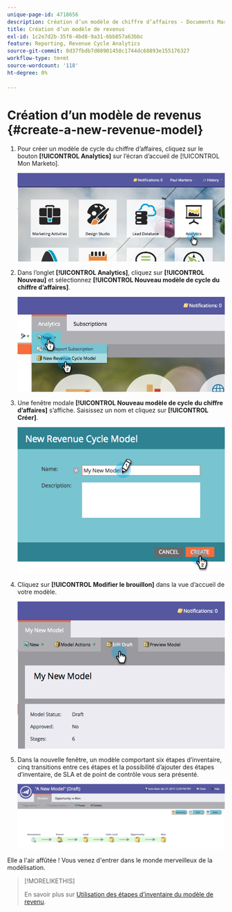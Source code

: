 ```yaml
---
unique-page-id: 4718656
description: Création d’un modèle de chiffre d’affaires - Documents Marketo - Documentation du produit
title: Création d’un modèle de revenus
exl-id: 1c2e7d2b-35f6-4bd8-9a31-6bb857a63bbc
feature: Reporting, Revenue Cycle Analytics
source-git-commit: 0d37fbdb7d08901458c1744dc68893e155176327
workflow-type: tm+mt
source-wordcount: '118'
ht-degree: 0%

---
```


# Création d’un modèle de revenus {#create-a-new-revenue-model}

1. Pour créer un modèle de cycle du chiffre d’affaires, cliquez sur le bouton **[!UICONTROL Analytics]** sur l’écran d’accueil de [!UICONTROL Mon Marketo].

   ![](assets/image2015-4-27-11-3a54-3a41.png)

1. Dans l’onglet **[!UICONTROL Analytics]**, cliquez sur **[!UICONTROL Nouveau]** et sélectionnez **[!UICONTROL Nouveau modèle de cycle du chiffre d’affaires]**.

   ![](assets/image2015-4-27-11-3a55-3a51.png)

1. Une fenêtre modale **[!UICONTROL Nouveau modèle de cycle du chiffre d’affaires]** s’affiche. Saisissez un nom et cliquez sur **[!UICONTROL Créer]**.

   ![](assets/image2015-4-27-11-3a57-3a59.png)

1. Cliquez sur **[!UICONTROL Modifier le brouillon]** dans la vue d’accueil de votre modèle.

   ![](assets/image2015-4-27-12-3a10-3a49.png)

1. Dans la nouvelle fenêtre, un modèle comportant six étapes d’inventaire, cinq transitions entre ces étapes et la possibilité d’ajouter des étapes d’inventaire, de SLA et de point de contrôle vous sera présenté.

   ![](assets/image2015-4-27-12-3a31-3a1.png)

Elle a l&#39;air affûtée ! Vous venez d&#39;entrer dans le monde merveilleux de la modélisation.

>[!MORELIKETHIS]
>
>En savoir plus sur [Utilisation des étapes d’inventaire du modèle de revenu](/help/marketo/product-docs/reporting/revenue-cycle-analytics/revenue-cycle-models/using-revenue-model-inventory-stages.md).
